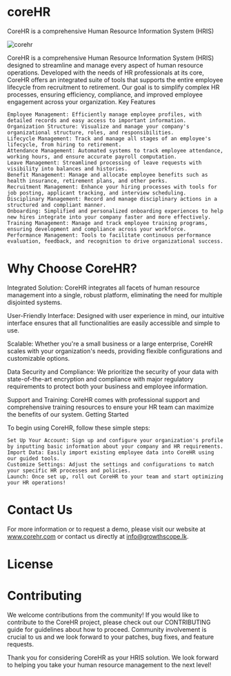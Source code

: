 # coreHR
CoreHR is a comprehensive Human Resource Information System (HRIS)

![corehr](https://github.com/amhewagama/corehr-solution/assets/69456605/e3452328-463e-4cba-976b-e173f29d0420)

CoreHR is a comprehensive Human Resource Information System (HRIS) designed to streamline and manage every aspect of human resource operations. Developed with the needs of HR professionals at its core, CoreHR offers an integrated suite of tools that supports the entire employee lifecycle from recruitment to retirement. Our goal is to simplify complex HR processes, ensuring efficiency, compliance, and improved employee engagement across your organization.
Key Features

    Employee Management: Efficiently manage employee profiles, with detailed records and easy access to important information.
    Organization Structure: Visualize and manage your company's organizational structure, roles, and responsibilities.
    Lifecycle Management: Track and manage all stages of an employee's lifecycle, from hiring to retirement.
    Attendance Management: Automated systems to track employee attendance, working hours, and ensure accurate payroll computation.
    Leave Management: Streamlined processing of leave requests with visibility into balances and histories.
    Benefit Management: Manage and allocate employee benefits such as health insurance, retirement plans, and other perks.
    Recruitment Management: Enhance your hiring processes with tools for job posting, applicant tracking, and interview scheduling.
    Disciplinary Management: Record and manage disciplinary actions in a structured and compliant manner.
    Onboarding: Simplified and personalized onboarding experiences to help new hires integrate into your company faster and more effectively.
    Training Management: Manage and track employee training programs, ensuring development and compliance across your workforce.
    Performance Management: Tools to facilitate continuous performance evaluation, feedback, and recognition to drive organizational success.

# Why Choose CoreHR?

Integrated Solution: CoreHR integrates all facets of human resource management into a single, robust platform, eliminating the need for multiple disjointed systems.

User-Friendly Interface: Designed with user experience in mind, our intuitive interface ensures that all functionalities are easily accessible and simple to use.

Scalable: Whether you're a small business or a large enterprise, CoreHR scales with your organization's needs, providing flexible configurations and customizable options.

Data Security and Compliance: We prioritize the security of your data with state-of-the-art encryption and compliance with major regulatory requirements to protect both your business and employee information.

Support and Training: CoreHR comes with professional support and comprehensive training resources to ensure your HR team can maximize the benefits of our system.
Getting Started

To begin using CoreHR, follow these simple steps:

    Set Up Your Account: Sign up and configure your organization's profile by inputting basic information about your company and HR requirements.
    Import Data: Easily import existing employee data into CoreHR using our guided tools.
    Customize Settings: Adjust the settings and configurations to match your specific HR processes and policies.
    Launch: Once set up, roll out CoreHR to your team and start optimizing your HR operations!

# Contact Us

For more information or to request a demo, please visit our website at www.corehr.com or contact us directly at info@growthscope.lk.

# License


# Contributing

We welcome contributions from the community! If you would like to contribute to the CoreHR project, please check out our CONTRIBUTING guide for guidelines about how to proceed. Community involvement is crucial to us and we look forward to your patches, bug fixes, and feature requests.

Thank you for considering CoreHR as your HRIS solution. We look forward to helping you take your human resource management to the next level!
